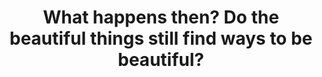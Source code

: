 ---
image_path: /images/mmmm.jpg
title: What happens then? Do the beautiful things still find ways to be beautiful?
weight: 15
---